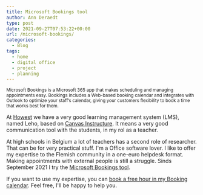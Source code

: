 ```yaml
---
title: Microsoft Bookings tool
author: Ann Deraedt
type: post
date: 2021-09-27T07:53:22+00:00
url: /microsoft-bookings/
categories:
  - Blog
tags:
  - home
  - digital office
  - project
  - planning
---
```

<small>Microsoft Bookings is a Microsoft 365 app that makes scheduling and managing appointments easy. Bookings includes a Web-based booking calendar and integrates with Outlook to optimize your staff’s calendar, giving your customers flexibility to book a time that works best for them. </small>

At [Howest](https://www.howest.be) we have a very good learning management system (LMS), named Leho, based on [Canvas Instructure](https://www.instructure.com/en-gb/canvas). It means a very good communication tool with the students, in my rol as a teacher.

At high schools in Belgium a lot of teachers has a second role of researcher. That can be for very practical stuff. I'm a Office software lover. I like to offer my expertise to the Flemish community in a one-euro helpdesk format. Making appointments with external people is still a struggle. Sinds September 2021 I try the [Microsoft Bookings tool](https://docs.microsoft.com/en-us/microsoft-365/bookings/bookings-faq?view=o365-worldwide).

<content-image src="/img/microsoft-bookings.png" alt="Schedule an appointment for your office automation question"></content-image>

If you want to use my expertise, you can [book a free hour in my Booking calendar](https://outlook.office365.com/owa/calendar/Howest3419277@hogeschool-wvl.be/bookings/). Feel free, I'll be happy to help you.